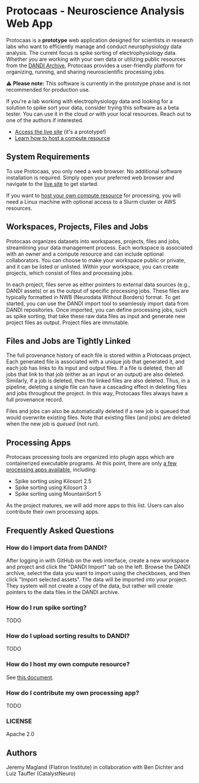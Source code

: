 # Protocaas - Neuroscience Analysis Web App

Protocaas is a **prototype** web application designed for scientists in research labs who want to efficiently manage and conduct neurophysiology data analysis. The current focus is spike sorting of electrophysiology data. Whether you are working with your own data or utilizing public resources from the [DANDI Archive](https://dandiarchive.org/), Protocaas provides a user-friendly platform for organizing, running, and sharing neuroscientific processing jobs.

:warning: **Please note:** This software is currently in the prototype phase and is not recommended for production use.

If you're a lab working with electrophysiology data and looking for a solution to spike sort your data, consider trying this software as a beta tester. You can use it in the cloud *or* with your local resources. Reach out to one of the authors if interested.

* [Access the live site](https://protocaas.vercel.app) (it's a prototype!)
* [Learn how to host a compute resource](./doc/host_compute_resource.md)

## System Requirements

To use Protocaas, you only need a web browser. No additional software installation is required. Simply open your preferred web browser and navigate to the [live site](https://protocaas.vercel.app) to get started.

If you want to [host your own compute resource](./doc/host_compute_resource.md) for processing, you will need a Linux machine with optional access to a Slurm cluster or AWS resources.

## Workspaces, Projects, Files and Jobs

Protocaas organizes datasets into workspaces, projects, files and jobs, streamlining your data management process. Each workspace is associated with an owner and a compute resource and can include optional collaborators. You can choose to make your workspace public or private, and it can be listed or unlisted. Within your workspace, you can create projects, which consist of files and processing jobs.

In each project, files serve as either pointers to external data sources (e.g., DANDI assets) or as the output of specific processing jobs. These files are typically formatted in NWB (Neurodata Without Borders) format. To get started, you can use the DANDI import tool to seamlessly import data from DANDI repositories. Once imported, you can define processing jobs, such as spike sorting, that take these raw data files as input and generate new project files as output. Project files are immutable.

## Files and Jobs are Tightly Linked

The full provenance history of each file is stored within a Protocaas project. Each generated file is associated with a unique job that generated it, and each job has links to its input and output files. If a file is deleted, then all jobs that link to that job (either as an input or an output) are also deleted. Similarly, if a job is deleted, then the linked files are also deleted. Thus, in a pipeline, deleting a single file can have a cascading effect in deleting files and jobs throughout the project. In this way, Protocaas files always have a full provenance record.

Files and jobs can also be automatically deleted if a new job is queued that would overwrite existing files. Note that existing files (and jobs) are deleted when the new job is *queued* (not *run*).

## Processing Apps

Protocaas processing tools are organized into plugin apps which are containerized executable programs. At this point, there are only [a few processing apps available](https://github.com/scratchrealm/pc-spike-sorting), including:

- Spike sorting using Kilosort 2.5
- Spike sorting using Kilosort 3
- Spike sorting using MountainSort 5

As the project matures, we will add more apps to this list. Users can also contribute their own processing apps.

## Frequently Asked Questions

### How do I import data from DANDI?

After logging in with GitHub on the web interface, create a new workspace and project and click the "DANDI Import" tab on the left. Browse the DANDI archive, select the data you want to import using the checkboxes, and then click "Import selected assets". The data will be imported into your project. They system will not create a copy of the data, but rather will create pointers to the data files in the DANDI archive.

### How do I run spike sorting?

TODO

### How do I upload sorting results to DANDI?

TODO

### How do I host my own compute resource?

See [this document](./doc/host_compute_resource.md).

### How do I contribute my own processing app?

TODO

### LICENSE

Apache 2.0

## Authors

Jeremy Magland (Flatiron Institute) in collaboration with Ben Dichter and Luiz Tauffer (CatalystNeuro)
